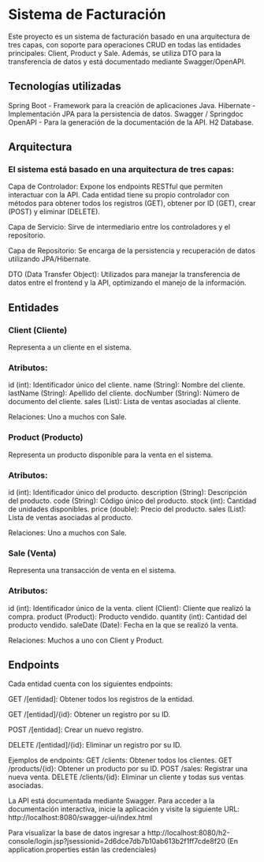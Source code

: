 # Sistema de Facturación

Este proyecto es un sistema de facturación basado en una arquitectura de tres capas, con soporte para operaciones CRUD en todas las entidades principales: Client, Product y Sale. Además, se utiliza DTO para la transferencia de datos y está documentado mediante Swagger/OpenAPI.

## Tecnologías utilizadas
Spring Boot - Framework para la creación de aplicaciones Java.
Hibernate - Implementación JPA para la persistencia de datos.
Swagger / Springdoc OpenAPI - Para la generación de la documentación de la API.
H2 Database.

## Arquitectura
### El sistema está basado en una arquitectura de tres capas:

Capa de Controlador: Expone los endpoints RESTful que permiten interactuar con la API. Cada entidad tiene su propio controlador con métodos para obtener todos los registros (GET), obtener por ID (GET), crear (POST) y eliminar (DELETE).

Capa de Servicio: Sirve de intermediario entre los controladores y el repositorio.

Capa de Repositorio: Se encarga de la persistencia y recuperación de datos utilizando JPA/Hibernate.

DTO (Data Transfer Object): Utilizados para manejar la transferencia de datos entre el frontend y la API, optimizando el manejo de la información.

## Entidades
### Client (Cliente)
Representa a un cliente en el sistema.

### Atributos:

id (int): Identificador único del cliente.
name (String): Nombre del cliente.
lastName (String): Apellido del cliente.
docNumber (String): Número de documento del cliente.
sales (List<Sale>): Lista de ventas asociadas al cliente.

Relaciones:
Uno a muchos con Sale.

### Product (Producto)
Representa un producto disponible para la venta en el sistema.

### Atributos:

id (int): Identificador único del producto.
description (String): Descripción del producto.
code (String): Código único del producto.
stock (int): Cantidad de unidades disponibles.
price (double): Precio del producto.
sales (List<Sale>): Lista de ventas asociadas al producto.

Relaciones:
Uno a muchos con Sale.

### Sale (Venta)
Representa una transacción de venta en el sistema.

### Atributos:

id (int): Identificador único de la venta.
client (Client): Cliente que realizó la compra.
product (Product): Producto vendido.
quantity (int): Cantidad del producto vendido.
saleDate (Date): Fecha en la que se realizó la venta.

Relaciones:
Muchos a uno con Client y Product.

## Endpoints
Cada entidad cuenta con los siguientes endpoints:

GET /[entidad]: Obtener todos los registros de la entidad.

GET /[entidad]/{id}: Obtener un registro por su ID.

POST /[entidad]: Crear un nuevo registro.

DELETE /[entidad]/{id}: Eliminar un registro por su ID.

Ejemplos de endpoints:
GET /clients: Obtener todos los clientes.
GET /products/{id}: Obtener un producto por su ID.
POST /sales: Registrar una nueva venta.
DELETE /clients/{id}: Eliminar un cliente y todas sus ventas asociadas.

La API está documentada mediante Swagger. Para acceder a la documentación interactiva, inicie la aplicación y visite la siguiente URL: http://localhost:8080/swagger-ui/index.html

Para visualizar la base de datos ingresar a http://localhost:8080/h2-console/login.jsp?jsessionid=2d6dce7db7b10ab613b2f1ff7cde8f20 (En application.properties están las credenciales)
